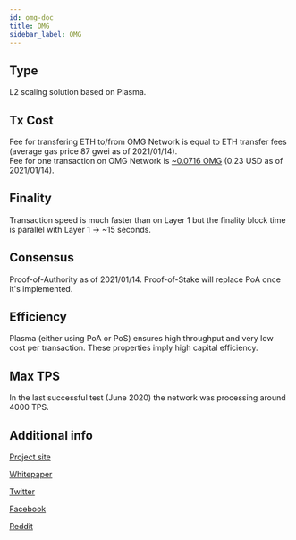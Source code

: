 ```yaml
---
id: omg-doc
title: OMG
sidebar_label: OMG
---
```


## Type

L2 scaling solution based on Plasma.

## Tx Cost

Fee for transfering ETH to/from OMG Network is equal to ETH transfer fees (average gas price 87 gwei as of 2021/01/14).  
Fee for one transaction on OMG Network is [~0.0716 OMG](https://blockexplorer.mainnet.v1.omg.network/fees) (0.23 USD as of 2021/01/14).

## Finality

Transaction speed is much faster than on Layer 1 but the finality block time is parallel with Layer 1 -> ~15 seconds.

## Consensus

Proof-of-Authority as of 2021/01/14. Proof-of-Stake will replace PoA once it's implemented.

## Efficiency

Plasma (either using PoA or PoS) ensures high throughput and very low cost per transaction. These properties imply high capital efficiency.

## Max TPS

In the last successful test (June 2020) the network was processing around 4000 TPS.

## Additional info

[Project site](https://omg.network/)

[Whitepaper](https://cdn.omise.co/omg/whitepaper.pdf)

[Twitter](https://twitter.com/omgnetworkhq)

[Facebook](https://www.facebook.com/omgnetworkhq)

[Reddit](https://www.reddit.com/r/OMGnetwork/)

